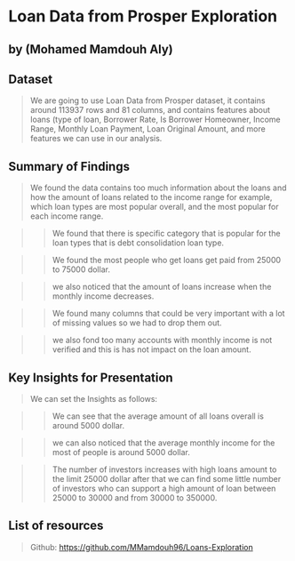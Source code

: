 # Loan Data from Prosper Exploration
## by (Mohamed Mamdouh Aly)


## Dataset

> We are going to use Loan Data from Prosper dataset, it contains around 113937 rows and 81 columns, and contains features about loans (type of loan, Borrower Rate, Is Borrower Homeowner, Income Range, Monthly Loan Payment, Loan Original Amount, and more features we can use in our analysis.


## Summary of Findings

> We found the data contains too much information about the loans and how the amount of loans related to the income range for example, which loan types are most popular overall, and the most popular for each income range.

>> We found that there is specific category that is popular for the loan types that is debt consolidation loan type.

>> We found the most people who get loans get paid from 25000 to 75000 dollar.

>> we also noticed that the amount of loans increase when the monthly income decreases.

>> We found many columns that could be very important with a lot of missing values so we had to drop them out.

>> we also fond too many accounts with monthly income is not verified and this is has not impact on the loan amount.



## Key Insights for Presentation
> We can set the Insights as follows:

>> We can see that the average amount of all loans overall is around 5000 dollar.

>> we can also noticed that the average monthly income for the most of people is around 5000 dollar.

>> The number of investors increases with high loans amount to the limit 25000 dollar after that we can find some little number of investors who can support a high amount of loan between 25000 to 30000 and from 30000 to 350000.


## List of resources
> Github: https://github.com/MMamdouh96/Loans-Exploration
